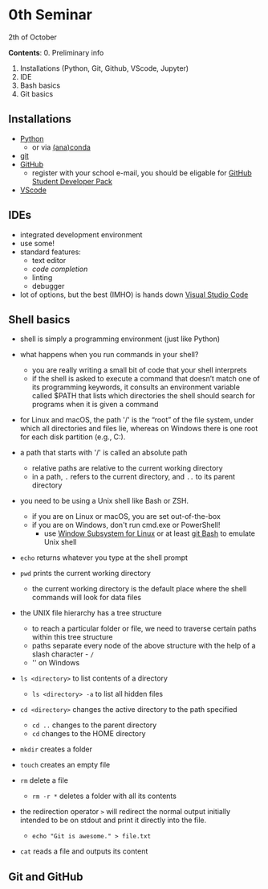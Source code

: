 # 0th Seminar 
2th of October

**Contents**:
0. Preliminary info
1. Installations (Python, Git, Github, VScode, Jupyter)
2. IDE 
3. Bash basics
4. Git basics 

## Installations
* [Python](https://www.python.org/downloads/)
    * or via [(ana)conda](https://docs.anaconda.com/anaconda/install/index.html)
* [git](https://git-scm.com/book/en/v2/Getting-Started-Installing-Git)
* [GitHub](https://github.com/)
    * register with your school e-mail, you should be eligable for [GitHub Student Developer Pack](https://education.github.com/pack)
* [VScode](https://code.visualstudio.com/download)

## IDEs
* integrated development environment
* use some!
* standard features:
    * text editor
    * *code completion*
    * linting
    * debugger
* lot of options, but the best (IMHO) is hands down [Visual Studio Code](https://code.visualstudio.com)

## Shell basics

* shell is simply a programming environment (just like Python) 
* what happens when you run commands in your shell?
    * you are really writing a small bit of code that your shell interprets 
    * if the shell is asked to execute a command that doesn’t match one of its programming keywords, it consults an environment variable called $PATH that lists which directories the shell should search for programs when it is given a command

* for Linux and macOS, the path '/' is the “root” of the file system, under which all directories and files lie, whereas on Windows there is one root for each disk partition (e.g., C:\). 
* a path that starts with '/' is called an absolute path
    * relative paths are relative to the current working directory
    *  in a path, `.` refers to the current directory, and `..` to its parent directory

* you need to be using a Unix shell like Bash or ZSH. 
    * if you are on Linux or macOS, you are set out-of-the-box
    * if you are on Windows, don't run cmd.exe or PowerShell! 
        * use [Window Subsystem for Linux](https://learn.microsoft.com/en-us/windows/wsl/) or at least [git Bash](https://gitforwindows.org/) to emulate Unix shell

* `echo` returns whatever you type at the shell prompt

* `pwd` prints the current working directory
    * the current working directory is the default place where the shell commands will look for data files 
    
* the UNIX file hierarchy has a tree structure
    * to reach a particular folder or file, we need to traverse certain paths within this tree structure
    * paths separate every node of the above structure with the help of a slash character - `/`
    * '\' on Windows

* `ls <directory>` to list contents of a directory
    * `ls <directory> -a` to list all hidden files
    
* `cd <directory>` changes the active directory to the path specified
    * `cd ..` changes to the parent directory
    * `cd` changes to the HOME directory

* `mkdir` creates a folder
* `touch` creates an empty file
* `rm` delete a file
    * `rm -r *` deletes a folder with all its contents

* the redirection operator `>` will redirect the normal output initially intended to be  on stdout and print it directly into the file.

    * `echo "Git is awesome." > file.txt` 
* `cat` reads a file and outputs its content

 
## Git and GitHub